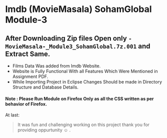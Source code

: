 
# Imdb (MovieMasala) SohamGlobal Module-3 

## After Downloading Zip files Open only  `-MovieMasala-_Module3_SohamGlobal.7z.001`  and Extract Same.
- Films Data Was added from Imdb Website.
- Website is Fully Functional With all Features Which Were Mentioned in Assignment PDF.
- While Importing Project in Eclipse Changes Should be made in Directory Structure and Database Details.

#### Note : Please Run Module on Firefox Only as all the CSS written as per behavior of Firefox.

At last:

> It was fun and challenging working on this project thank you for providing oppurtunity :relaxed: .

